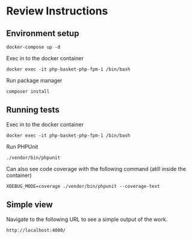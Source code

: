 # Review Instructions

## Environment setup
```
docker-compose up -d
```

Exec in to the docker container

```
docker exec -it php-basket-php-fpm-1 /bin/bash
```

Run package manager

```
composer install
```

## Running tests

Exec in to the docker container

```
docker exec -it php-basket-php-fpm-1 /bin/bash
```

Run PHPUnit

```
./vendor/bin/phpunit
```

Can also see code coverage with the following command (atill inside the container)
```
XDEBUG_MODE=coverage ./vendor/bin/phpunit --coverage-text
```

## Simple view

Navigate to the following URL to see a simple output of the work.

```
http://localhost:4000/
```